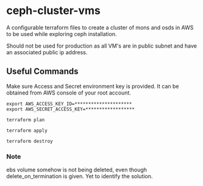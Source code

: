 # ceph-cluster-vms

A configurable terraform files to create a cluster of mons and osds in AWS to be used while exploring ceph installation.

Should not be used for production as all VM's are in public subnet and have an associated public ip address.

## Useful Commands

Make sure Access and Secret environment key is provided. It can be obtained from AWS console of your root account.

```
export AWS_ACCESS_KEY_ID=*********************
export AWS_SECRET_ACCESS_KEY=******************
```

```
terraform plan
```

```
terraform apply
```

```
terraform destroy
```

### Note

ebs volume somehow is not being deleted, even though delete_on_termination is given. Yet to identify the solution.
